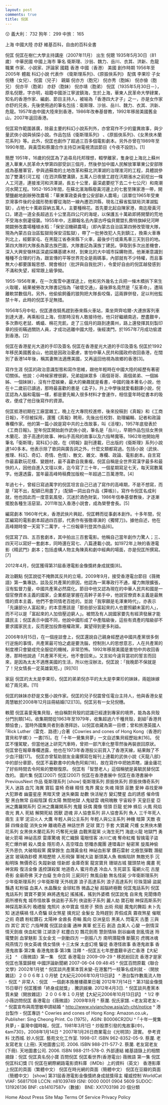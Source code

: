 ```yaml
---
layout: post
comments: true
title: 倪匡
---
```


:kissing: 義大利： 732 狗年： 299 中旅： 165

 上海 中國大陸 亦舒
維基百科，自由的百科全書

倪匡
倪匡在樹仁大學主持講座（2007年11月）
出生	倪聰
1935年5月30日（81歲）
中華民國 中國上海市
筆名	衛斯理、沙翁、魏力、岳川、衣其、洪新、危龍
職業	作家、小說家、評論家
國籍	香港 中國（香港）
 美國
創作時期	1956年至2005年
體裁	科幻小說
代表作	《衛斯理系列》、《原振俠系列》
配偶	李果珍
子女	倪穗（女兒）、倪震（兒子）
親屬	倪亦方（胞兄）
倪亦秀（胞姊）
倪亦儉（胞兄）
倪亦平（胞弟）
亦舒（胞妹）
倪亦靖（胞弟）
倪匡（1935年5月30日－），原名倪聰，字亦明，祖籍中國浙江寧波鎮海，生於上海，華東人民革命大學肄業，知名的香港作家、編劇、節目主持人，被喻為「香港四大才子」之一，亦是女作家亦舒的兄長，先後使用過的筆名包括：衛斯理、沙翁、岳川、魏力、衣其、洪新、危龍。1957年由中國大陸來到香港，1986年改奉基督教，1992年移居美國舊金山，2007年返回香港。

倪匡寫作範圍甚廣，除最主要的科幻小說系列外，亦曾寫作不少的靈異故事，與少量武俠小說與偵探小說。作品包括《衛斯理系列》 、《原振俠系列》、《女黑俠木蘭花系列》等。此外，倪匡也創作了超過三百多個電影劇本。另外亦曾在1989年至1990年間，與黃霑和蔡瀾合作主持亞洲電視清談節目《今夜不設防》。[1]

簡歷
1951年，16歲的倪匡為了追尋烏托邦理想，輟學離家，隻身從上海北上蘇州進入華東人民革命大學第四部受訓三個月，然後參加中國人民解放軍華東公安部隊成為基層軍官，參與過蘇南的土地改革和蘇北洪澤湖的治理淮河的工程，具體說參加了雙溝引河工程（在泗洪縣雙溝鎮，五萬人日夜搶工趕在汛期漲水之前挖出一條人工河道，連接淮河和洪澤湖，長五十公里，最深處要挖下去二十七公尺）和南潮河水閘工程。1952-1953年間，在蘇北濱海縣廢黃河邊上的七套至陳家港一帶，開墾鹽鹼地創辦勞改農場：「華東軍政委員會公安部新人農場」（該單位1965年受東京灣事件後的全國形勢影響從海防一線內遷泗洪縣，現名江蘇省監獄局洪澤湖監獄），占地七十萬畝容納五萬人，主要種棉花。首先要北起自陳家港，南迄廢黃河口，建造一道全長超過五十公里高四公尺的海堤，以保護五十萬畝即將開墾的荒地不受海水倒灌侵襲。1955年中，志願報名去內蒙古呼倫貝爾盟扎賚特旗綽兒河畔開闢勞改農場種植水稻：「保安沼機耕農場」（即內蒙古自治區第四勞改管理大隊，現為內蒙古自治區監獄局保安沼監獄），帶了一批勞改犯人先到鎮江，換乘火車專列北上，經鄭家屯、在黑龍江省泰來縣下火車，最後步行或乘馬車三天到目的地。第四大隊的大隊長為蒙古族巴圖，大隊書記為漢族丁建民。爭取到多次出差機會，深入大興安嶺林區深處採購基建木材，到東北的大中城市採購物資。他漸漸意識到種種不合理的行為，跟宣傳的平等世界完全是兩碼事，內部就有不少特權，而且事無大小都要匯報思想、開會檢討（批評與自我批評），令愛好自由的倪匡越發感到不滿和失望，經常跟上級爭拗。

1955-1956年東，在一次風雪中運煤途上，他和另外幾名士兵把一條木橋拆下來生火取暖，結果被勞改大隊書記指為「破壞交通」，最後罪名竟然是「反革命」，遭隔離軟禁數個月。另外，他偷偷飼養的狼狗把大隊長咬傷，這兩罪併發，足以判他監禁十年，此時的倪匡手足無措。

1956年5月中旬，倪匡連夜騎馬趕到泰來縣火車站，乘坐齊齊哈爾-大連旅客列車到達大連，再乘船往上海，但那時沒有人敢接待他，他只好繼續南逃，歷盡艱辛，多次靠吃老鼠、螞蟻、棉花充飢，走了三個月的路到達廣州，路上還發揮其刻製印章的技術瞞過關防人員，才成功逃離中國大陸，後經澳門，於1957年7月成功偷渡到香港。[2]

倪匡在香港星光大道的手印及簽名
倪匡在香港星光大道的手印及簽名
倪匡於1992年移民美國舊金山，他說是因政治憂慮，害怕中華人民共和國政府收回香港，在闊別了香港14年後，稱其妻無法適應美國，又再返回他視為故鄉的香港[3]。

寫作生涯
倪匡的政治意識型態和寫作思維，跟他年輕時在中國大陸的經歷有著密切關係。他說：小時候家裡很窮，兄弟姐妹眾多（兩個哥哥、兩個弟弟、一個姊姊、一個妹妹），沒有什麼娛樂，最大的樂趣就是看書，中國的幾本著名小說，他在十二歲前已讀過，那時最喜歡的書是《孟子》，升上中學後就愛看翻譯小說，倪匡認為人腦和電腦一樣，都是要先輸入很多材料才會運作，相信童年時從書本的吸收，便成了他日後寫作的資源。

倪匡抵港初期在工廠當雜工，晚上在大專院校進修，後來投稿到《真報》和《工商日報》，不但被採用，還獲《真報》聘用，先後出任校對、助理編輯、記者和政論專欄作家。他的第一篇小說是寫中共的土改故事，叫《活埋》，1957年底發表於《工商日報》。翌年倪匡開始創作武俠小說，筆名是「岳川」，早期作品包括女黑俠木蘭花、浪子高達的故事、神仙手高飛的故事以及六指琴魔等。1962年他開始用筆名「衛斯理」寫科幻小說，在《明報》副刊連載，已出版的《衛斯理》系列小說達140多本。他表示除了歌詞與廣告詞之外，什麼文類都寫過。包括小說（武俠、推理、科幻、奇幻、奇情、色情）、散文、雜文、專欄、政論、電影劇本。自言寫作最喜歡玩花樣、變題材，最不喜歡自我重複。倪匡自稱是全世界寫漢字最多和最快的人，因他自進入文壇以來，迄今寫了三十年，一個星期寫足七天，每天寫數萬字。他還透露，當年最高峰時稿費加版稅一年超過二百萬港幣。[4]

年過七十，曾經日寫過萬字的倪匡坦言自己已過了寫作的高峰期，不是不想寫，而是「寫不出，配額已用盡了」（配額一詞出自作品《算帳》）。寫作令倪匡名成利就，他也因此而一度意氣風發，沉迷於酒色財氣，1986年信奉基督教後，才逐漸擺脫各種生活惡習。2011年加入香港小説會，成為榮譽會長。[5]

編寫劇本
1960年代末，香港武俠片興起，倪匡轉而從事劇本創作。十多年間，倪匡編寫的電影劇本超過四百部，代表作有張徹導演的《獨臂刀》。據他自述，他在高峰期時曾一天寫下二萬字，十二份報章刊登其作品[6]。

倪匡寫了四、五百套劇本，其中拍出三百套電影。他稱自己當年創作力驚人；三、四天可以寫好一套劇本，同時還在寫七、八篇連載小說。如1972年上映的香港電影《精武門》劇本；包括虛構人物主角陳真和劇中經典的場面，亦是倪匡所撰寫。[7]

2012年4月，倪匡獲得第31屆香港電影金像獎終身成就獎[8]。

政治觀點
倪匡說從不掩飾其反共的立場，2009年9月，接受香港電台節目《薇微語》第一集專訪，談及反共產黨的原因，他認為一黨專政行不通，權力無限擴張，沒有監督力量，中國共產黨必然腐化。節目中他又認為現在的中華人民共和國是一個官僚資本主義的國家，企業都是掌握在高幹子弟手中，他說官僚資本主義是最無情的資本主義，他們不會同情老百姓的。並說「我寧願是毛澤東時代」，亦表示「先讓部分人富起來」的本意應該是「那些部分富起來的人也要照顧未富的人」，而不可以是「富起來的人加倍壓迫窮人」。被問及有人說國家要先有經濟發展才能講民主；倪匡表示中國不同，他說中國形成了中產階級後，這些有資產的階級卻不要求國家民主，反而更加投靠極權政黨，冀望得到更多利益。

2006年9月15日，在一個座談會上，倪匡還說自己親身經歷過中國共產黨很多倒行逆施的事情，共產黨最可怕之處是要洗腦，控制別人的思想意志，人在共產黨的制度裡只會變成完全服從的機械，非常恐怖。1992年移居美國是害怕中共收回香港，那時他說過「共產黨不死光，他不會回來」。又言如今違背當初的誓言而回來，是因為太太不適應美國的生活，所以他沒辦法，倪匡說：「我晚節不保就是了！兒女情長一定英雄氣短。」[9][10]

家庭
倪匡的太太是李果珍。倪匡的弟弟倪亦平的太太是李果珍的妹妹，兩姐妹嫁給了兩兄弟。[11]

倪匡的妹妹亦舒是文藝小說作家。倪匡的兒子倪震曾任電台主持人，他與香港女星周慧敏於2008年12月註冊結婚[12][13]。倪匡另有一女兒倪穗。

軼聞
倪匡喜愛蒐集貝殼，他自稱對貝殼的認識已經達到專家的境界，能為各貝殼分門別類[14]。收集期間從1963年至1979年，收集超過六千種貝殼，創組｢香港貝類協會｣，當時外國集貝者到香港拜訪，以倪匡收藏為第一目標；曾和旅港英國人｢Rick Luther（雷克．路德）｣合著《Cowries and cones of Hong Kong（香港的寶貝和芋螺）》一書[15]。在「十年一覺集貝夢」一文自述集貝經歷始末[16]。
倪匡不懂駕駛，但當他迷上研究汽車時，曾把一部汽車化整零然後再裝嵌回原狀。
倪匡曾在報章專欄透露，他也在1973年香港股災前買入了香港天線，結果蝕了不少血汗錢[17]。
倪匡亦曾幫助朋友金庸撰寫在報刊上連載的武俠小說《天龍八部》中的部分章節，倪匡不喜歡書中的角色阿紫[18]，故在寫作中把她弄瞎，讓金庸花了好些時間去令阿紫的雙眼復原。
倪匡有「智慧老人」這個稱號是黃毓民替倪匡改的。
圖片集
倪匡(2007) 倪匡(2007)
倪匡在香港書展中 倪匡在香港書展中
PreviousNext
作品
衛斯理系列
[show]
衛斯理系列
原振俠系列
原振俠傳奇系列
天人	迷路	血咒	海異
寶狐	靈椅	奇緣	精怪
鬼界	魔女	失魂	降頭
巫艷	愛神	尋找愛神	大犯罪者
幽靈星座	黑暗天使	迷失樂園	劫數
快活秘方	變幻雙星	血的誘惑	催命情聖
黑白無常	自殺陰謀	假太陽	無間地獄
人鬼疑雲	魂飛魄散	宇宙殺手	天皇巨星
亞洲之鷹羅開系列
亞洲之鷹羅開系列
鬼鐘	妖偶	魔像	怪頭
巨龍	蛇神	蜂后	火鳳
飛焰	夜光	異人	死結
解開死結	困獸	遊魂
非人協會系列
非人協會系列
魚人	三千年死人	兩生	主宰
泥沼火人	大鷹
年輕人與公主系列
年輕人與公主系列
神機	暗算	天敵	夜歸
四條金龍	消失女神	離魂奇遇	神話世界
足球	寶刀	手套	大寶藏
尺蠖
女黑俠木蘭花系列
女黑俠木蘭花系列
巧奪死光錶	血戰黑龍黨	火海生死鬥	海底火龍
地獄門	勇破火箭場	神祕高原	雷庫驚魂
死亡織錦	電眼怪客	冰川亡魂	奪命紅燭
智擒電子盜	死亡爆炸網	殺人獎金	隱形奇人
高空喋血	怒殲赤魔團	連環毒計	秘密黨
旋風神偷	天外恩仇	大破暗殺黨	魔掌餘生
血濺黃金柱	神祕血影掌	鑽石雷射	北極氫彈戰
潛艇迷宮	玻璃偽鈔模	黑暗歷險	人形飛彈
軍械大盜	斷頭美人魚	蜘蛛陷阱	無敵兇手
沉船明珠	無價奇石	失蹤新娘	怪新郎
金庫奇案	龍宮寶貝	珊瑚古城	獵頭禁地
魔畫	死神宮殿	復活金像	遙控謀殺案
地道奇人	蜜月奇遇	冷血人	生死碧玉
電網火花	古屋奇影	金廟奇佛	天才白癡
生命合同	三屍同行	無風自動	無名怪屍
少年衛斯理系列
少年衛斯理系列
少年衛斯理	天外桃源
浪子高達系列
浪子高達系列
珍珠蕩婦	盜屍豔遇	紅粉貓	血美人
水晶豔女	金球紅唇	微晶之秘	超腦終極戰
倪匡鬼話系列
倪匡鬼話系列
寶寶不要哭	麻將遇鬼記	搖搖搖，搖到外婆橋	倪匡說鬼
自來鬼	見聞傳奇	廁所裡有鬼	城市怪故事
俠盜影子系列
俠盜影子系列
麗人劫	寶石眼
神探高斯系列
神探高斯系列
晚禮服	鬼照片	水中寶盒	怪房子
預告	出術	飛艇	魔鬼的舞蹈
未卜先知	迷途橫禍	怪人奇騙	妖女煞星
擒兇記	金髮女	及時趕到	弄假成真
霧夜煞星	催眠之術	奇蹟	粉紅鑽石
太陽神	金酋長	奇輪	風向
亞洲皇后	黑美人	閃電天	古墨
三與四
其它
其它
六指琴魔	倪匡談金庸	通神	異軍
蛇王石	創造	血美人	心變
一劍情深	情天劍痕	俠血紅翎	江湖浪子
紅塵白刃	飄花劍雨	慧劍情絲	劍谷幽魂
劍亂情迷	玲瓏雙劍	血掌魅影	玉女金戈
一劍動四方	一劍振八方	南明潛龍傳	斷腸刃
虎魄冰魂	飛燕情刀	俠女英魂	倩女情俠
十三太保	太虛幻境	騙徒	香港怪故事
香港鬼故事	香港鬼故事·第2集	香港鬼故事·第3集
注釋
^ -倪匡五七年歷盡艱辛逃亡香港【大紀元】
^ 《薇微語》第一集　倪匡 香港電台 2009-09-29
^ 移民紛回流 香港才是家　倪匡也落葉歸根 中國評論新聞網 2007-06-04 09:48:45
^ 倪匡百問原載《聯合文學》2002年1月號
^ 倪匡談共產黨本質未變-在港奮鬥一枝筆名成利就 -（開放雜誌）２００６年１０月號【大紀元2006年10月13日訊】
^ 港台製作數風流人物 - 倪匡
^ 非常人：倪匡　一個劇本換層樓蘋果日報 2012年7月14日
^ 第31屆金像獎15日舉行 倪匡獲頒「終身成就獎」. 騰訊娛樂. 2012年4月3日.
^ 倪匡談共產黨本質未變（開放雜誌）２００６年１０月號【大紀元2006年10月13日訊】
^ 1/2 李小薇訪問倪匡 香港電台《薇微語》 2009年9月
^ 蔡瀾. 倪氏家譜. <老友寫老友>.
^ 倪震宣布與周慧敏申請結婚
^ http://www.vivianchow.asia/zh-cht/notice
^ 港台製作 - 倪匡專訪
^ Cowries and cones of Hong Kong: Amazon.co.uk，Publisher: Sing Cheong Print. Co (1975)，ASIN: B0006CR2DU
^ ｢十年一覺集貝夢｣ - 臺灣中國時報，倪匡，1981年3月1日
^ 炒股票引發的鬼故事(中)，《am730》，2008年1月14日
^ 2007年1月26日商業電台《光明頂》證實。
參考資料
沈西城. 妙人倪匡. 藝苑文化工作室. 1998-07. ISBN 962-8352-05-9.
蔡瀾. 老友寫老友 (上冊). 天地圖書公司. 2006. ISBN 988-211-577-2.
蔡瀾. 老友寫老友 (下冊). 天地圖書公司. 2006. ISBN 988-211-578-0.
外部連結
維基語錄上的相關摘錄：倪匡
倪匡真名倪小寶
百問倪匡
倪匡看世界(香港電台)
薇微語 第一集 倪匡
倪匡科幻獎 [1]
倪匡在網際網路電影資料庫（IMDb）上的資料（英文）
香港影庫上倪匡的頁面（繁體中文）
倪匡在時光網的頁面（簡體中文）
倪匡在豆瓣的頁面（簡體中文）
[show]
第31屆香港電影金像獎終身成就獎得主
權威控制
WorldCat VIAF: 56817108 LCCN: n81039749 ISNI: 0000 0001 0904 5609 SUDOC: 131926136 BNF: cb14107587v（數據） BNE: XX1703198
20 個分類

Home About Press Site Map Terms Of Service Privacy Policy

